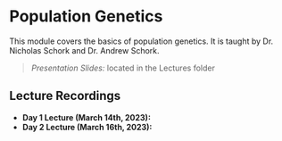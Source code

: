 # Population Genetics
This module covers the basics of population genetics. It is taught by Dr. Nicholas Schork and Dr. Andrew Schork. 

> *Presentation Slides:* located in the Lectures folder

## Lecture Recordings

* **Day 1 Lecture (March 14th, 2023):** 
* **Day 2 Lecture (March 16th, 2023):** 

